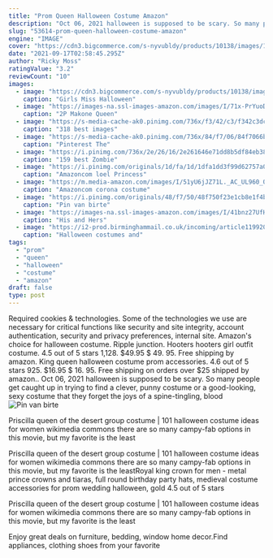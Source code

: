 ```yaml
---
title: "Prom Queen Halloween Costume Amazon"
description: "Oct 06, 2021 halloween is supposed to be scary. So many people get caught up in trying to find a clever, punny costume or a good-looking, sexy costume that they forget the joys of a spine-tingling, blood"
slug: "53614-prom-queen-halloween-costume-amazon"
engine: "IMAGE"
cover: "https://cdn3.bigcommerce.com/s-nyvubldy/products/10138/images/14903/CC179_CC180_girls_kids_older_girls_teen_prom_queen_zombie_queen_miss_halloween_horror_scary_fancy_dress_costume_outfit__30449.1503404894.500.750.jpg?c=2"
date: "2021-09-17T02:58:45.295Z"
author: "Ricky Moss"
ratingValue: "3.2"
reviewCount: "10"
images:
  - image: "https://cdn3.bigcommerce.com/s-nyvubldy/products/10138/images/14903/CC179_CC180_girls_kids_older_girls_teen_prom_queen_zombie_queen_miss_halloween_horror_scary_fancy_dress_costume_outfit__30449.1503404894.500.750.jpg?c=2"
    caption: "Girls Miss Halloween"
  - image: "https://images-na.ssl-images-amazon.com/images/I/71x-PrYuoDL.jpg"
    caption: "2P Makone Queen"
  - image: "https://s-media-cache-ak0.pinimg.com/736x/f3/42/c3/f342c3dcecdeb41a910c4f6f7a8b7e24--halloween-dress-halloween-.jpg"
    caption: "318 best images"
  - image: "https://s-media-cache-ak0.pinimg.com/736x/84/f7/06/84f7066bb11496bf0b78ac8bad6e3b5b.jpg"
    caption: "Pinterest The"
  - image: "https://i.pinimg.com/736x/2e/26/16/2e261646e71dd8b5df84eb380af58859--makeup-for-halloween-zombie-makeup.jpg"
    caption: "159 best Zombie"
  - image: "https://i.pinimg.com/originals/1d/fa/1d/1dfa1dd3f99d62757a01cbabacb14fc5.jpg"
    caption: "Amazoncom loel Princess"
  - image: "https://m.media-amazon.com/images/I/51yU6jJZ71L._AC_UL960_QL65_.jpg"
    caption: "Amazoncom corona costume"
  - image: "https://i.pinimg.com/originals/48/f7/50/48f750f23e1cb8e1f4b41511f09119d9.jpg"
    caption: "Pin van birte"
  - image: "https://images-na.ssl-images-amazon.com/images/I/41bnz27UfHL.jpg"
    caption: "His and Hers"
  - image: "https://i2-prod.birminghammail.co.uk/incoming/article11992066.ece/ALTERNATES/s615b/noname_result.jpg"
    caption: "Halloween costumes and"
tags:
  - "prom"
  - "queen"
  - "halloween"
  - "costume"
  - "amazon"
draft: false
type: post
---
```


Required cookies & technologies. Some of the technologies we use are necessary for critical functions like security and site integrity, account authentication, security and privacy preferences, internal site. Amazon's choice for halloween costume. Ripple junction. Hooters hooters girl outfit costume. 4.5 out of 5 stars 1,128. $49.95 $ 49. 95. Free shipping by amazon.  King queen halloween costume prom accessories. 4.6 out of 5 stars 925. $16.95 $ 16. 95. Free shipping on orders over $25 shipped by amazon.. Oct 06, 2021 halloween is supposed to be scary. So many people get caught up in trying to find a clever, punny costume or a good-looking, sexy costume that they forget the joys of a spine-tingling, blood
![Pin van birte](https://i.pinimg.com/originals/48/f7/50/48f750f23e1cb8e1f4b41511f09119d9.jpg "Pin van birte")

Priscilla queen of the desert group costume | 101 halloween costume ideas for women wikimedia commons there are so many campy-fab options in this movie, but my favorite is the least
<!--inArticleAds-->

<!--galleryOne-->

Priscilla queen of the desert group costume | 101 halloween costume ideas for women wikimedia commons there are so many campy-fab options in this movie, but my favorite is the leastRoyal king crown for men - metal prince crowns and tiaras, full round birthday party hats, medieval costume accessories for prom wedding halloween, gold 4.5 out of 5 stars
<!--inArticleAds-->

<!--galleryTwo-->

Priscilla queen of the desert group costume | 101 halloween costume ideas for women wikimedia commons there are so many campy-fab options in this movie, but my favorite is the least
<!--galleryThree-->

Enjoy great deals on furniture, bedding, window home decor.Find appliances, clothing shoes from your favorite